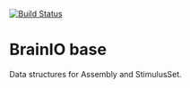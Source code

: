 [![Build Status](https://travis-ci.com/brain-score/brainio_base.svg?token=vqt7d2yhhpLGwHsiTZvT&branch=master)](https://travis-ci.com/brain-score/brainio_base)

# BrainIO base

Data structures for Assembly and StimulusSet.
